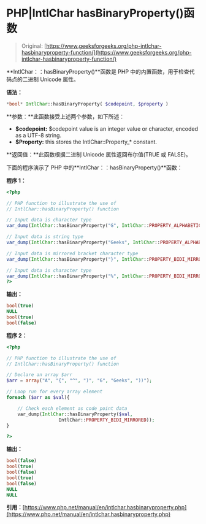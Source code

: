 # PHP|IntlChar hasBinaryProperty()函数

> Original: [https://www.geeksforgeeks.org/php-intlchar-hasbinaryproperty-function/](https://www.geeksforgeeks.org/php-intlchar-hasbinaryproperty-function/)

**IntlChar：：hasBinaryProperty()**函数是 PHP 中的内置函数，用于检查代码点的二进制 Unicode 属性。

**语法：**

```php
*bool* IntlChar::hasBinaryProperty( $codepoint, $property )
```

**参数：**此函数接受上述两个参数，如下所述：

*   **$codepoint:** $codepoint value is an integer value or character, encoded as a UTF-8 string.
*   **$Property:** this stores the IntlChar::Property_* constant.

**返回值：**此函数根据二进制 Unicode 属性返回布尔值(TRUE 或 FALSE)。

下面的程序演示了 PHP 中的**IntlChar：：hasBinaryProperty()**函数：

**程序 1：**

```php
<?php

// PHP function to illustrate the use of 
// IntlChar::hasBinaryProperty() function

// Input data is character type 
var_dump(IntlChar::hasBinaryProperty("G", IntlChar::PROPERTY_ALPHABETIC));

// Input data is string type 
var_dump(IntlChar::hasBinaryProperty("Geeks", IntlChar::PROPERTY_ALPHABETIC));

// Input data is mirrored bracket character type 
var_dump(IntlChar::hasBinaryProperty("}", IntlChar::PROPERTY_BIDI_MIRRORED));

// Input data is character type 
var_dump(IntlChar::hasBinaryProperty("%", IntlChar::PROPERTY_BIDI_MIRRORED));
?>
```

**输出：**

```php
bool(true)
NULL
bool(true)
bool(false)

```

**程序 2：**

```php
<?php

// PHP function to illustrate the use of 
// IntlChar::hasBinaryProperty() function

// Declare an array $arr 
$arr = array("A", "{", "^", ")", "6", "Geeks", "))");

// Loop run for every array element 
foreach ($arr as $val){ 

    // Check each element as code point data 
    var_dump(IntlChar::hasBinaryProperty($val,
                   IntlChar::PROPERTY_BIDI_MIRRORED)); 
} 

?>
```

**输出：**

```php
bool(false)
bool(true)
bool(false)
bool(true)
bool(false)
NULL
NULL

```

**引用：**[https://www.php.net/manual/en/intlchar.hasbinaryproperty.php](https://www.php.net/manual/en/intlchar.hasbinaryproperty.php)